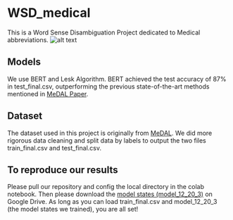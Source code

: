 # WSD_medical
This is a Word Sense Disambiguation Project dedicated to Medical abbreviations.
![alt text](https://raw.githubusercontent.com/BruceWen120/medal/012c5407168072ac73e3d2022fe2cea38029a6fa/figures/rs_illustration.svg)

## Models
We use BERT and Lesk Algorithm. BERT achieved the test accuracy of 87% in test_final.csv, outperforming the previous state-of-the-art methods mentioned in [MeDAL Paper](https://www.aclweb.org/anthology/2020.clinicalnlp-1.15).

## Dataset
The dataset used in this project is originally from [MeDAL](https://github.com/BruceWen120/medal). 
We did more rigorous data cleaning and split data by labels to output the two files train_final.csv and test_final.csv.

## To reproduce our results
Please pull our repository and config the local directory in the colab notebook. Then please download the [model states (model_12_20_3)](https://drive.google.com/file/d/1-YbBIvc-jbnApfxtYwIvMxwQ5FqN7nMA/view?usp=sharing) on Google Drive.
As long as you can load train_final.csv and model_12_20_3 (the model states we trained), you are all set!
